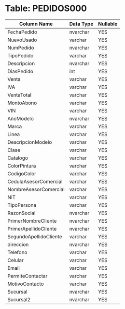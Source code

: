 # Table: PEDIDOS000

| Column Name | Data Type | Nullable |
|-------------|-----------|----------|
| FechaPedido | nvarchar | YES |
| NuevoUsado | varchar | YES |
| NumPedido | nvarchar | YES |
| TipoPedido | varchar | YES |
| Descripcion | nvarchar | YES |
| DiasPedido | int | YES |
| Venta | varchar | YES |
| IVA | varchar | YES |
| VentaTotal | varchar | YES |
| MontoAbono | varchar | YES |
| VIN | varchar | YES |
| AñoModelo | nvarchar | YES |
| Marca | varchar | YES |
| Linea | varchar | YES |
| DescripcionModelo | varchar | YES |
| Clase | varchar | YES |
| Catalogo | varchar | YES |
| ColorPintura | varchar | YES |
| CodigoColor | varchar | YES |
| CedulaAsesorComercial | varchar | YES |
| NombreAsesorComercial | varchar | YES |
| NIT | varchar | YES |
| TipoPersona | varchar | YES |
| RazonSocial | nvarchar | YES |
| PrimerNombreCliente | nvarchar | YES |
| PrimerApellidoCliente | nvarchar | YES |
| SegundoApellidoCliente | varchar | YES |
| direccion | nvarchar | YES |
| Telefono | varchar | YES |
| Celular | varchar | YES |
| Email | varchar | YES |
| PermiteContactar | varchar | YES |
| MotivoContacto | varchar | YES |
| Sucursal | nvarchar | YES |
| Sucursal2 | nvarchar | YES |
